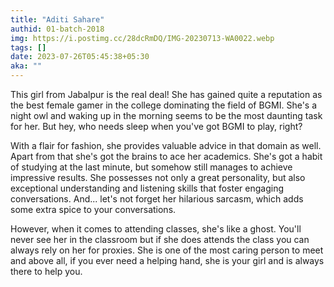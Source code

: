 ```yaml
---
title: "Aditi Sahare"
authid: 01-batch-2018
img: https://i.postimg.cc/28dcRmDQ/IMG-20230713-WA0022.webp
tags: []
date: 2023-07-26T05:45:38+05:30
aka: ""
---
```


This girl from Jabalpur is the real deal! She has gained quite a reputation as the best female gamer in the college dominating the field of BGMI. She's a night owl and waking up in the morning seems to be the most daunting task for her. But hey, who needs sleep when you've got BGMI to play, right?

With a flair for fashion, she provides valuable advice in that domain as well. Apart from that she's got the brains to ace her academics. She's got a habit of studying at the last minute, but somehow still manages to achieve impressive results. She possesses not only a great personality, but also exceptional understanding and listening skills that foster engaging conversations. And... let's not forget her hilarious sarcasm, which adds some extra spice to your conversations. 

However, when it comes to attending classes, she's like a ghost. You'll never see her in the classroom but if she does attends the class you can always rely on her for proxies. 
She is one of the most caring person to meet and above all, if you ever need a helping hand, she is your girl and is always there to help you.
